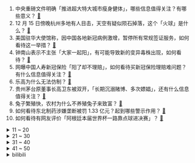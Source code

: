 1. 中央重磅文件明确「推进超大特大城市瘦身健体」，哪些信息值得关注？有哪些意义？ [:link:](https://www.zhihu.com/question/572497873)
2. 12 月 15 日傍晚杭州多地有人目击，天空有疑似陨石掉落，这个「火球」是什么？ [:link:](https://www.zhihu.com/question/572529024)
3. 美国驻华大使馆称，因中国各地新冠病例激增，暂停所有常规签证服务，如何看待这一举措？ [:link:](https://www.zhihu.com/question/572529767)
4. 钟南山表示不主张「大家一起阳」，有可能导致新的变异毒株出现，如何看待？ [:link:](https://www.zhihu.com/question/572510832)
5. 网曝中国人寿新冠保险「阳了却不理赔」，如何看待买新冠保险理赔难问题？有什么信息值得关注？ [:link:](https://www.zhihu.com/question/572520393)
6. 乐高为什么无法仿制？ [:link:](https://www.zhihu.com/question/35558370)
7. 贵州茅台原董事长高卫东被双开，「长期沉溺赌博、多次嫖娼」，还有什么信息值得关注？ [:link:](https://www.zhihu.com/question/572465028)
8. 兔子繁殖快，农村为什么不养殖兔子来致富？ [:link:](https://www.zhihu.com/question/372098756)
9. 如何看待东北制药涉嫌垄断被罚 1.33 亿元？起到哪些警示作用？ [:link:](https://www.zhihu.com/question/572254034)
10. 如何看待有网友评价「阿根廷本届世界杯一路靠点球进决赛」？ [:link:](https://www.zhihu.com/question/572288682)
<details>
<summary>11 ~ 20</summary>

11. 宋朝人下馆子，说的「小二，切二斤肉来」，这肉是哪种动物的肉？ [:link:](https://www.zhihu.com/question/460362433)
12. 江西、河北等多地血库告急，江苏血液中心 A 型血仅剩 3 天用量，哪些原因导致？新冠感染者能否献血？ [:link:](https://www.zhihu.com/question/572526183)
13. 搜狐张朝阳分享感染新冠的感受，呼吁不要囤退烧药，自己只消耗两粒布洛芬，哪些信息值得关注？ [:link:](https://www.zhihu.com/question/572328223)
14. 黄健翔称「姆巴佩基本功不扎实，对不起他的身体天赋」如何评价他在本届杯赛上的表现？他能达到梅罗的高度吗？ [:link:](https://www.zhihu.com/question/572347491)
15. 如何看待「实施渐进性延迟法定退休年龄政策」？对于该政策你有哪些建议？ [:link:](https://www.zhihu.com/question/570982794)
16. 如何评价电影《阿凡达：水之道》（Avatar:The Way of Water）？ [:link:](https://www.zhihu.com/question/572276682)
17. 为什么身负重伤的人一旦睡着就会死？ [:link:](https://www.zhihu.com/question/506272658)
18. 山东公安成功破获全省首起「代刷网课」案件，涉及全国在校大学生超 79 万人，如何从法律的角度解读？ [:link:](https://www.zhihu.com/question/572466494)
19. 如何看待吴亦凡工作室员工遭行业唾弃，无法找到工作，愤而受访曝案件内幕？污点艺人的工作人员应该被牵连吗？ [:link:](https://www.zhihu.com/question/571912918)
20. 电子科大通报「学生偷拿外卖 30 余次」，从误拿变为释放压力，如何看待这种行为？怎样正确减压？ [:link:](https://www.zhihu.com/question/572499137)
</details>
<details>
<summary>21 ~ 30</summary>

21. 世界杯决赛姆巴佩和梅西将正面对决，二人目前能力对比如何？在各自球队中的角色、定位是怎样的？ [:link:](https://www.zhihu.com/question/572443719)
22. 钟南山称越「晚阳」，症状或越轻，如何看待此言论？个人应如何做好防护？还有哪些信息值得关注？ [:link:](https://www.zhihu.com/question/572513831)
23. 为何有人宁愿开车 3 小时走国道，也不愿意一小时走高速？ [:link:](https://www.zhihu.com/question/553956084)
24. Netflix 播放榜出炉新剧《星期三》打破英语电视收视纪录，该部剧为何如此受欢迎？ [:link:](https://www.zhihu.com/question/570190186)
25. 前 RNG 中野携手冠军上辅，2023 赛季 WBG 阵容正式出炉，这套配置算 LPL 联赛顶流吗？ [:link:](https://www.zhihu.com/question/572525959)
26. 唐朝为什么要规定奴婢贱人，律比畜产这种惨无人道的法律？ [:link:](https://www.zhihu.com/question/68224485)
27. 如何看待越来越多新冠感染者在朋友圈「晒阳」，分享治疗过程？从谈「疫」色变到「晒阳」意味着怎样的转变？ [:link:](https://www.zhihu.com/question/572298932)
28. 如何判断外卖是否用了料理包？ [:link:](https://www.zhihu.com/question/571572477)
29. 继黄桃罐头后电解质水也卖断货，某品牌电商单周销量环比涨超 13 倍，如何看待这一现象？ [:link:](https://www.zhihu.com/question/572077831)
30. 太空题材的游戏里，越大的战舰速度就越慢，但是在太空不需要考虑重量和空气阻力，不是越大的船动力就越强吗？ [:link:](https://www.zhihu.com/question/572285633)
</details>
<details>
<summary>31 ~ 40</summary>

31. 如何看待评论区成为年轻人彰显个性主要阵地，金句频出成常态，为什么年轻人越来越喜欢「沉迷」评论区？ [:link:](https://www.zhihu.com/question/572504506)
32. 美丽的七彩云南究竟为什么让人流连忘返？ [:link:](https://www.zhihu.com/question/572312509)
33. 股市要开始一轮牛市吗？ [:link:](https://www.zhihu.com/question/570742382)
34. 小时候每年过年你最期待的事是什么？ [:link:](https://www.zhihu.com/question/561968503)
35. RTX 4060Ti 显卡参数曝光，该产品有哪些亮点性能？ [:link:](https://www.zhihu.com/question/572344200)
36. 聚酯纤维和棉花哪个更保温？ [:link:](https://www.zhihu.com/question/567968669)
37. 如何看待苹果拟允许用第三方应用商店？会给苹果带来哪些影响？ [:link:](https://www.zhihu.com/question/572272427)
38. 办公室多名同事都「阳了」，剩下的员工不愿去上班该算旷工吗？ [:link:](https://www.zhihu.com/question/572457918)
39. 现在一口流利的英语还值钱吗？ [:link:](https://www.zhihu.com/question/541682008)
40. 如何看待专家称「新冠阳性轻症患者可食疗」？吃哪些食物可缓解病痛？ [:link:](https://www.zhihu.com/question/571234928)
</details>
<details>
<summary>41 ~ 50</summary>

41. 为何曾国藩没让李秀成受凌迟之刑？ [:link:](https://www.zhihu.com/question/500070389)
42. 成都一新冠患者因过量饮水导致水中毒，阳性以后喝多少水最为合适？ [:link:](https://www.zhihu.com/question/572639536)
43. 「阳」过之后，口红、贴身衣物还能用么？新冠康复后，家里是否需要一次彻底的「消杀」？ [:link:](https://www.zhihu.com/question/572499756)
44. 针对钓鱼岛，日政府将加强海保与自卫队协作，增加海保预算，如何解读？近期日本军事动作频频，意欲何为？ [:link:](https://www.zhihu.com/question/572267581)
45. 失败 4 次后，美军空射高超音速武器终于打完全程，如何评价美军高音速武器水平？ [:link:](https://www.zhihu.com/question/572096378)
46. 中国医药将负责辉瑞公司新冠治疗药物 Paxlovid○R 在中国大陆的进口和经销，哪些信息值得关注？ [:link:](https://www.zhihu.com/question/572345831)
47. 欧洲议会爆「最严重腐败丑闻」，副议长被拘押，家中被搜出数袋现金，哪些信息值得关注？ [:link:](https://www.zhihu.com/question/572068179)
48. 中国驻英使馆声明「英政府包庇『非法冲闯总领馆馆舍』反华分子，是极不负责的可耻行为」，哪些信息值得关注？ [:link:](https://www.zhihu.com/question/572465556)
49. 女子割腕送医后跳楼身亡，亲属索赔逾 237 万元被驳回，如何看待此事？医院应该承担责任吗？ [:link:](https://www.zhihu.com/question/572290786)
50. 至今还未感染的你是怎么做到的？ [:link:](https://www.zhihu.com/question/572498190)
</details><details>
<summary>bilibili</summary>

1. EXO《Don't fight the feeling》MV [:link:](//www.bilibili.com/video/BV1te411P7Wa)
2. “从放羊娃到国家队队长，37岁的他全场打满120分钟！” [:link:](//www.bilibili.com/video/BV1MA41197qw)
3. 喉咙不舒服，咳嗽，试试这么按！ [:link:](//www.bilibili.com/video/BV1Pg411n7P9)
4. 中国民族服装，气势不能输 [:link:](//www.bilibili.com/video/BV14W4y1u7bP)
5. 不管有没有感染,请立刻打开这个视频。 [:link:](//www.bilibili.com/video/BV1o24y1S7UZ)
6. 在海南热带雨林国家公园，遇到了这些了不得的生物 [:link:](//www.bilibili.com/video/BV17A4119715)
7. 你管这叫火腿肠？！！！ [:link:](//www.bilibili.com/video/BV1MG411K74z)
8. 当我第九次尝试rap [:link:](//www.bilibili.com/video/BV1XD4y187Gh)
9. 国内开放了 刘庸详细解答关于新冠病毒 [:link:](//www.bilibili.com/video/BV1jM411U7rh)
10. “蓝朋友”变“男朋友”，这有一个甜甜的故事请查收～ [:link:](//www.bilibili.com/video/BV17K41167pN)
<details>
<summary>11 ~ 20</summary>

11. 第一次挽救生命，是什么体验 [:link:](//www.bilibili.com/video/BV1FG411K7Cd)
12. 当我穿上老婆婆的衣服去奶奶家，最后笑的站不来了 [:link:](//www.bilibili.com/video/BV1kP411M7fv)
13. 只需要这样这样，居然真的可以变成一条美人鱼 [:link:](//www.bilibili.com/video/BV1uR4y1k7nw)
14. 这真是一件很酷的事情 [:link:](//www.bilibili.com/video/BV1c14y1T79D)
15. 游戏中的女性角色，动作风格差距好大呀…… [:link:](//www.bilibili.com/video/BV1t84y1t7nP)
16. 每秒最高2400转！大自然进化出来的“马达”有多牛？ [:link:](//www.bilibili.com/video/BV1gR4y1k7F7)
17. 当我把666片落叶做成高定裙！ [:link:](//www.bilibili.com/video/BV128411V7Tu)
18. 当我带爸妈去拍婚纱照 [:link:](//www.bilibili.com/video/BV16D4y1a7fb)
19. 粉丝说看我发挥，我让他散兵起飞！！！ [:link:](//www.bilibili.com/video/BV1pG411K7MK)
20. 安息吧！查尔斯小火车！通关完结！ [:link:](//www.bilibili.com/video/BV1zd4y1v79r)
</details>
<details>
<summary>21 ~ 30</summary>

21. 压力怪给老子死 [:link:](//www.bilibili.com/video/BV19R4y1r73j)
22. 挑战买光必胜客店里所有的单品，要花多少钱？结算发现要破产了！ [:link:](//www.bilibili.com/video/BV1g84y1t73u)
23. 「真理之律者」Armed Angel ( ᗜ ˰ ᗜ ) （原创曲） [:link:](//www.bilibili.com/video/BV1sG411P7Js)
24. 探秘诺贝尔奖晚宴！准备了整整1年的晚宴上都吃什么？ [:link:](//www.bilibili.com/video/BV1EK411678n)
25. 这一口够不够解馋？ [:link:](//www.bilibili.com/video/BV1pP4y1D7E8)
26. 江湖传言一口锅就能做的甜品，整一下？ [:link:](//www.bilibili.com/video/BV1AV4y1N7M3)
27. 沙特王子爱吃这？迪拜王室这聚餐？这家店小伙绷不住了！ [:link:](//www.bilibili.com/video/BV1Qd4y1e7xJ)
28. 语文老师看了直接气的拉屎！【小学生作业】 [:link:](//www.bilibili.com/video/BV1d14y1P7au)
29. 第九个南京大屠杀死难者国家公祭日，请留一分钟 [:link:](//www.bilibili.com/video/BV1eg411n7Wq)
30. 就是这个让我历劫的蛋糕，奶奶要把我轰出去，但是它真的很完美，哈哈哈哈 [:link:](//www.bilibili.com/video/BV1C44y1U77d)
</details>
<details>
<summary>31 ~ 40</summary>

31. 当年4399上的发泄神作，真实结局竟如此阴暗 [:link:](//www.bilibili.com/video/BV1944y1m78G)
32. 一个苹果65？！人均500的黑珍珠只有三道能点的菜？【凭啥那么贵47-醉东】 [:link:](//www.bilibili.com/video/BV1xv4y197UV)
33. 很好奇，这游戏凭啥敢卖中国人100w？ [:link:](//www.bilibili.com/video/BV1V84y1t7QA)
34. 《明日方舟》EP - Flame Shadow [:link:](//www.bilibili.com/video/BV1Ev4y1978y)
35. 花钱买个游戏，偷装文件还只让玩一次？！ [:link:](//www.bilibili.com/video/BV1H8411V7zY)
36. 《崩坏3》过场动画——「重逢」 [:link:](//www.bilibili.com/video/BV1u8411p7UQ)
37. 带着我  永远地复习下去...... [:link:](//www.bilibili.com/video/BV1CP4y1D7tV)
38. 结婚950天后，终于要开始了！！！ [:link:](//www.bilibili.com/video/BV1T8411p7zN)
39. 听说你们想看我穿渔网？ [:link:](//www.bilibili.com/video/BV12M411U73Y)
40. 看到这一幕，谁还忍心拉绳子！ [:link:](//www.bilibili.com/video/BV118411V7MV)
</details>
<details>
<summary>41 ~ 50</summary>

41. 感冒药叠吃=肝衰竭进ICU？感冒退烧药，究竟怎么吃才安全【茼蒿会】 [:link:](//www.bilibili.com/video/BV18P4y1D7GW)
42. 轻 松 拿 捏 二 次 元 [:link:](//www.bilibili.com/video/BV1xV4y1A7Ck)
43. 哦，要进画里了，孩子们，走好 [:link:](//www.bilibili.com/video/BV1GG4y1g7NK)
44. 【连续7天只吃垃圾食品】我的身体发生了什么变化！ [:link:](//www.bilibili.com/video/BV1x14y1N7QE)
45. “究竟什么样的人，才会喜欢这种氛围感” [:link:](//www.bilibili.com/video/BV1F8411V7MG)
46. 当我羊了以后，臭卷宝寸步不离守护妈妈！ [:link:](//www.bilibili.com/video/BV1kR4y1r7GE)
47. 连环整蛊一天女朋友后，她直接疯了！！！ [:link:](//www.bilibili.com/video/BV1Hg411E7ZR)
48. 【高燃】苦寻一年，一个视频带你看遍历代中国战刀！ [:link:](//www.bilibili.com/video/BV1bR4y1r7c6)
49. 托尼老师的钢铁战衣，能拿几个诺贝尔奖?【司徒之脑洞】 [:link:](//www.bilibili.com/video/BV13W4y1u7nZ)
50. 南方青年冬季骑行东北，零下十度河边露营煮火锅，帐篷内外温差34度很舒服 [:link:](//www.bilibili.com/video/BV1BM411z7sq)
</details>
<details>
<summary>51 ~ 60</summary>

51. 让你发烧 不是让你发烧 [:link:](//www.bilibili.com/video/BV1jG4y1g7mS)
52. angelababy化妆师“改造”普通人⁉画完直接走红毯！ [:link:](//www.bilibili.com/video/BV1id4y1e71E)
53. 挑战国宴名菜灌汤黄鱼，帅小子真的能成功吗？ [:link:](//www.bilibili.com/video/BV1qD4y187xR)
54. 【鉴定热门】千万级食品安全网红主居然经常弄错食物相关常识问题？买到违法产品却从不举报！ [:link:](//www.bilibili.com/video/BV1z44y1U7WX)
55. 《无间道》凭什么能封神20年？20000字细节解读带你看懂经典！ [:link:](//www.bilibili.com/video/BV1ae411P74Q)
56. 喝茶还是饮酒？这件环牙料与后赤壁赋哪个好？ [:link:](//www.bilibili.com/video/BV1NA41197wM)
57. 历史书：听的我脑子都要长出来了 [:link:](//www.bilibili.com/video/BV1YG4y1u7i3)
58. 《崩坏3》动画短片「一种很新的甲方」（ ᗜ ‸ ᗜ ） [:link:](//www.bilibili.com/video/BV1tA41197KM)
59. 小火车查尔斯 [:link:](//www.bilibili.com/video/BV1JG4y1g7bQ)
60. 动画里都是真的？四驱车越野大赛，四驱兄弟直呼内行。潇洒杯第六届第一集 [:link:](//www.bilibili.com/video/BV1qM411z7sb)
</details>
<details>
<summary>61 ~ 70</summary>

61. 周淑怡竟然向我提出这种请求！？ [:link:](//www.bilibili.com/video/BV1Wd4y1v7um)
62. 东京特产：原神广告 [:link:](//www.bilibili.com/video/BV1LD4y1a7zU)
63. 好多朋友说不够看，今天超长九分钟！ [:link:](//www.bilibili.com/video/BV1zg411n75H)
64. B站2022年度弹幕，两个字 [:link:](//www.bilibili.com/video/BV1hv4y197fB)
65. 探秘卡塔尔土豪邮轮自助餐！¥9000一张船票，能吃回本吗？ [:link:](//www.bilibili.com/video/BV14D4y187W6)
66. 带着紫藤花礼物，我倾听了一位女孩与猫的故事 [:link:](//www.bilibili.com/video/BV1R44y1m7Y3)
67. 《 A P P 大 战 》 [:link:](//www.bilibili.com/video/BV1uV4y1A7mV)
68. SEVENTEEN Shadow+March+HOT 2022AAA颁奖典礼舞台 [:link:](//www.bilibili.com/video/BV1W24y1X71d)
69. 融合召唤呼唤奇迹【水无月菌】 [:link:](//www.bilibili.com/video/BV1T44y1U72N)
70. 直播间里，每天有上百人问我是不是小孩 [:link:](//www.bilibili.com/video/BV1PK411z7CP)
</details>
<details>
<summary>71 ~ 80</summary>

71. 撩起刘海而已，变化这么大？！ [:link:](//www.bilibili.com/video/BV1k84y1t7N3)
72. 【伯爵狗】当我想拍汉服却看到了热巴鼓 [:link:](//www.bilibili.com/video/BV1bg411n7zu)
73. 绑架史上最大的失误 [:link:](//www.bilibili.com/video/BV1DD4y187vu)
74. 《2022年度十大黑马剧》【Low君大赏01】 [:link:](//www.bilibili.com/video/BV1314y1T7bU)
75. “他们  是每个男人的终极梦想！” [:link:](//www.bilibili.com/video/BV15R4y1k7Z6)
76. 古人的审美真的不会过时！ [:link:](//www.bilibili.com/video/BV1Z84y1t7zP)
77. 台赠大陆的世界最大圈养鳄鱼小河，快被养死了 [:link:](//www.bilibili.com/video/BV1Ve4y1K7xf)
78. “小时候是真没看懂...” [:link:](//www.bilibili.com/video/BV1xV4y1A7fE)
79. 【silly wisher】谁设计的这个生草游戏啊哈哈哈哈哈 [:link:](//www.bilibili.com/video/BV1DK411679Y)
80. 【极限打工人】“不是我选错了，是根本没得选” [:link:](//www.bilibili.com/video/BV1tR4y1k7MF)
</details>
<details>
<summary>81 ~ 90</summary>

81. 这几个神级资源网站，收藏了书签根本不舍得删除！ [:link:](//www.bilibili.com/video/BV1N44y1U7RX)
82. 这下不得不玩原神了...【P13 没想到我还有唱歌的天赋】【4K 60】 [:link:](//www.bilibili.com/video/BV1aD4y187Xa)
83. 【2022十大迷惑剧情】爆笑盘点！这是碳基生物能写出来的剧本？ [:link:](//www.bilibili.com/video/BV1GR4y1k7v1)
84. 【原神】旅行者，你对我妈做了什么！！！ [:link:](//www.bilibili.com/video/BV1bd4y1e7Ha)
85. 刘德华+吴京亮相！国产科幻《流浪地球2》新预告，人类数字永生？太阳危机不存在？ [:link:](//www.bilibili.com/video/BV1M24y1D7xU)
86. 《生命之摇》奉上 [:link:](//www.bilibili.com/video/BV1ng411E788)
87. “别压抑自己” [:link:](//www.bilibili.com/video/BV1fP4y1S7hi)
88. 19元自助小火锅，深夜无限怼，吃着喷着，笑着闹着，夫妻俩处成了兄弟 [:link:](//www.bilibili.com/video/BV1AG4y1G7SZ)
89. 经费爆炸！这一季真的豁出去了！！！ [:link:](//www.bilibili.com/video/BV128411G7by)
90. 《我是内个内个内个___》 [:link:](//www.bilibili.com/video/BV1dG4y137wn)
</details>
<details>
<summary>91 ~ 100</summary>

91. 有一百台自动贩卖机的神奇轮胎店…和“四国特工”的初次会面！ [:link:](//www.bilibili.com/video/BV1oM411m7sH)
92. 参考文献被标红！轻松几步教你解决！ [:link:](//www.bilibili.com/video/BV1TG411K7Jg)
93. 无所谓！黄桃罐头自会出手 [:link:](//www.bilibili.com/video/BV1wA41197gA)
94. 不要再说沒过程假画画，不然我揍死你！ [:link:](//www.bilibili.com/video/BV1eM411U7GB)
95. 明知道考不上了，还在坚持什么—女大四学生平静的破防视频信 [:link:](//www.bilibili.com/video/BV1SR4y1r7yu)
96. 23首爆火的欧美破亿神曲大串烧！ [:link:](//www.bilibili.com/video/BV1z44y1m7A7)
97. 请叫我 艾尔登 活阎王！ [:link:](//www.bilibili.com/video/BV1BW4y1M7iF)
98. 我花3个月研究了钱学森的理论讲的到底是什么？【钱学森下】【正经比比】 [:link:](//www.bilibili.com/video/BV1U14y1K7Ko)
99. 阳了如何优雅的请病假.. [:link:](//www.bilibili.com/video/BV1MK411r7f2)
100. 对不起！都是因为我让韩国队输掉了比赛！【国际连线究极尬聊  世界杯版】 [:link:](//www.bilibili.com/video/BV1W84y1t7XK)
</details></details>